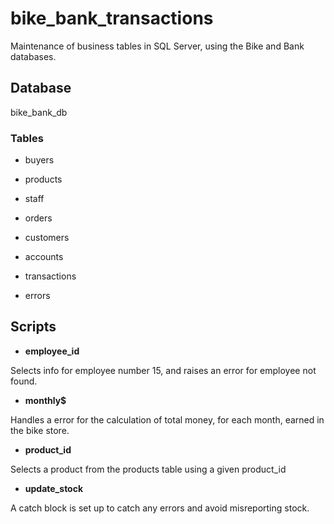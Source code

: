 # bike_bank_transactions
Maintenance of business tables in SQL Server, using the Bike and Bank databases. 

## Database 

bike_bank_db

### Tables 

- buyers

- products

- staff

- orders

- customers

- accounts

- transactions

- errors

## Scripts

- **employee_id**

Selects info for employee number 15, and raises an error for employee not found. 

- **monthly$**

Handles a error for the calculation of total money, for each month, earned in the bike store. 

- **product_id**

Selects a product from the products table using a given product_id

- **update_stock**

A catch block is set up to catch any errors and avoid misreporting stock.

